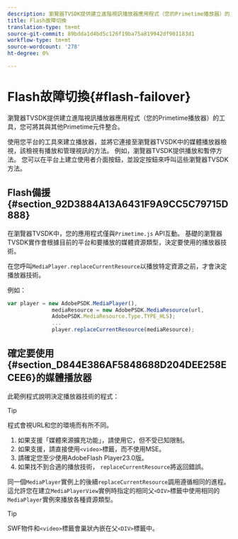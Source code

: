```yaml
---
description: 瀏覽器TVSDK提供建立進階視訊播放器應用程式（您的Primetime播放器）的工具，您可將其與其他Primetime元件整合。
title: Flash故障切換
translation-type: tm+mt
source-git-commit: 89bdda1d4bd5c126f19ba75a819942df901183d1
workflow-type: tm+mt
source-wordcount: '278'
ht-degree: 0%

---
```



# Flash故障切換{#flash-failover}

瀏覽器TVSDK提供建立進階視訊播放器應用程式（您的Primetime播放器）的工具，您可將其與其他Primetime元件整合。

使用您平台的工具來建立播放器，並將它連接至瀏覽器TVSDK中的媒體播放器檢視，該檢視有播放和管理視訊的方法。 例如，瀏覽器TVSDK提供播放和暫停方法。 您可以在平台上建立使用者介面按鈕，並設定按鈕來呼叫這些瀏覽器TVSDK方法。

## Flash備援{#section_92D3884A13A6431F9A9CC5C79715D888}

在瀏覽器TVSDK中，您的應用程式僅與`Primetime.js` API互動。 基礎的瀏覽器TVSDK實作會根據目前的平台和要播放的媒體資源類型，決定要使用的播放器技術。

在您呼叫`MediaPlayer.replaceCurrentResource`以播放特定資源之前，才會決定播放器技術。

例如：

```js
var player = new AdobePSDK.MediaPlayer(), 
              mediaResource = new AdobePSDK.MediaResource(url, 
              AdobePSDK.MediaResource.Type.TYPE_HLS); 
              ... 
              player.replaceCurrentResource(mediaResource);
```

## 確定要使用{#section_D844E386AF5848688D204DEE258ECEE6}的媒體播放器

此範例程式說明決定播放器技術的程式：

>[!TIP]
>
>程式會視URL和您的環境而有所不同。

1. 如果支援「媒體來源擴充功能」，請使用它，但不受已知限制。
1. 如果支援，請直接使用`<video>`標籤，而不使用MSE。
1. 請確定您至少使用AdobeFlash Player23.0版。
1. 如果找不到合適的播放技術， `replaceCurrentResource`將返回錯誤。

同一個`MediaPlayer`實例上的後續`replaceCurrentResource`調用遵循相同的進程。 這允許您在建立`MediaPlayerView`實例時指定的相同父`<DIV>`標籤中使用相同的`MediaPlayer`實例來播放各種資源類型。

>[!TIP]
>
>SWF物件和`<video>`標籤會巢狀內嵌在父`<DIV>`標籤中。

